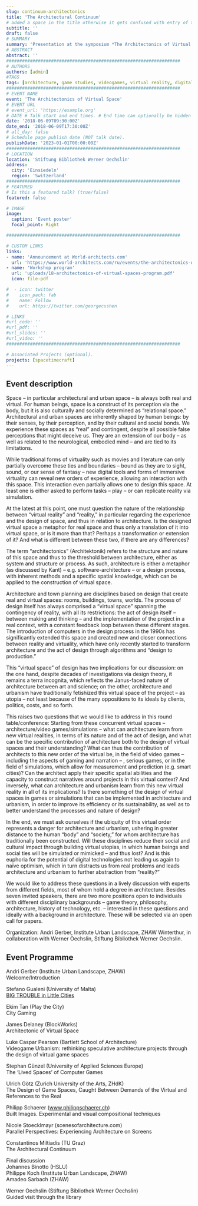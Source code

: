 ```yaml
---
slug: continuum-architectonics
title: 'The Architectural Continuum'
# added a space in the title otherwise it gets confused with entry of the same title from Luniburg
subtitle: ''
draft: false
# SUMMARY
summary: 'Presentation at the symposium *The Architectonics of Virtual Space*. Einsiedeln, 2018'
# ABSTRACT 
abstract: ''
##################################################################
# AUTHORS 
authors: [admin]
#TAGS
tags: [architecture, game studies, videogames, virtual reality, digital spatial media, mathematics, geometry]
##################################################################
# EVENT NAME 
event: 'The Architectonics of Virtual Space'
# EVENT URL 
# event_url: 'https://example.org'
# DATE # Talk start and end times. # End time can optionally be hidden by prefixing the line with `#`.
date: '2018-06-09T09:30:00Z'
date_end: '2018-06-09T17:30:00Z'
# all_day: false
# Schedule page publish date (NOT talk date).
publishDate: '2023-01-01T00:00:00Z'
##################################################################
# LOCATION 
location: 'Stiftung Bibliothek Werner Oechslin'
address:
  city: 'Einsiedeln'
  region: 'Switzerland'
##################################################################
# FEATURED
# Is this a featured talk? (true/false)
featured: false

# IMAGE 
image:
  caption: 'Event poster'
  focal_point: Right

##################################################################

# CUSTOM LINKS 
links:
- name: 'Announcement at World-architects.com'
  url: 'https://www.world-architects.com/ru/events/the-architectonics-of-virtual-spaces-1'
- name: 'Workshop program'
  url: 'uploads/18-architectonics-of-virtual-spaces-program.pdf'
  icon: file-pdf

#  - icon: twitter
#    icon_pack: fab
#    name: Follow
#    url: https://twitter.com/georgecushen

# LINKS 
#url_code: ''
#url_pdf: ''
#url_slides: ''
#url_video: ''
##################################################################

# Associated Projects (optional).
projects: [spacetimecraft]
---
```


## Event description 

  
Space – in particular architectural and urban space – is always both real and virtual. For human beings, space is a construct of its perception via the body, but it is also culturally and socially determined as “relational space.” Architectural and urban spaces are inherently shaped by human beings: by their senses, by their perception, and by their cultural and social bonds. We experience these spaces as “real” and contingent, despite all possible false perceptions that might deceive us. They are an extension of our body – as well as related to the neurological, embodied mind – and are tied to its limitations.

While traditional forms of virtuality such as movies and literature can only partially overcome these ties and boundaries – bound as they are to sight, sound, or our sense of fantasy – new digital tools and forms of immersive virtuality can reveal new orders of experience, allowing an interaction with this space. This interaction even partially allows one to design this space. At least one is either asked to perform tasks – play – or can replicate reality via simulation.

At the latest at this point, one must question the nature of the relationship between “virtual reality” and “reality,” in particular regarding the experience and the design of space, and thus in relation to architecture. Is the designed virtual space a metaphor for real space and thus only a translation of it into virtual space, or is it more than that? Perhaps a transformation or extension of it? And what is different between these two, if there are any differences?

The term “architectonics” (Architektonik) refers to the structure and nature of this space and thus to the threshold between architecture, either as system and structure or process. As such, architecture is either a metaphor (as discussed by Kant) – e.g. software-architecture – or a design process, with inherent methods and a specific spatial knowledge, which can be applied to the construction of virtual space.

Architecture and town planning are disciplines based on design that create real and virtual spaces: rooms, buildings, towns, worlds. The process of design itself has always comprised a “virtual space” spanning the contingency of reality, with all its restrictions: the act of design itself – between making and thinking – and the implementation of the project in a real context, with a constant feedback loop between these different stages. The introduction of computers in the design process in the 1990s has significantly extended this space and created new and closer connections between reality and virtuality, which have only recently started to transform architecture and the act of design through algorithms and “design to production.”

This “virtual space” of design has two implications for our discussion: on the one hand, despite decades of investigations via design theory, it remains a terra incognita, which reflects the Janus-faced nature of architecture between art and science; on the other, architecture and urbanism have traditionally fetishized this virtual space of the project – as utopia – not least because of the many oppositions to its ideals by clients, politics, costs, and so forth.

This raises two questions that we would like to address in this round table/conference: Starting from these concurrent virtual spaces – architecture/video games/simulations – what can architecture learn from new virtual realities, in terms of its nature and of the act of design, and what can be the specific contribution of architecture both to the design of virtual spaces and their understanding? What can thus the contribution of architects to this new order of the virtual be, in the field of video games – including the aspects of gaming and narration – , serious games, or in the field of simulations, which allow for measurement and prediction (e.g. smart cities)? Can the architect apply their specific spatial abilities and the capacity to construct narratives around projects in this virtual context? And inversely, what can architecture and urbanism learn from this new virtual reality in all of its implications? Is there something of the design of virtual spaces in games or simulations that can be implemented in architecture and urbanism, in order to improve its efficiency or its sustainability, as well as to better understand the processes and nature of design?

In the end, we must ask ourselves if the ubiquity of this virtual order represents a danger for architecture and urbanism, ushering in greater distance to the human “body” and “society,” for whom architecture has traditionally been constructed. Will these disciplines reduce their social and cultural impact through building virtual utopias, in which human beings and social ties will be simulated or mimicked – and thus lost? And is this euphoria for the potential of digital technologies not leading us again to naïve optimism, which in turn distracts us from real problems and leads architecture and urbanism to further abstraction from “reality?”

We would like to address these questions in a lively discussion with experts from different fields, most of whom hold a degree in architecture. Besides seven invited speakers, there are two more positions open to individuals with different disciplinary backgrounds – game theory, philosophy, architecture, history of technology, etc. – interested in these questions and ideally with a background in architecture. These will be selected via an open call for papers.

Organization: Andri Gerber, Institute Urban Landscape, ZHAW Winterthur, in collaboration with Werner Oechslin, Stiftung Bibliothek Werner Oechslin.
## Event Programme 

Andri Gerber (Institute Urban Landscape, ZHAW)  
Welcome/Introduction

Stefano Gualeni (University of Malta)  
[BIG TROUBLE in Little Cities](https://www.game.edu.mt/blog/architectonics-of-virtual-spaces/)

Ekim Tan (Play the City)  
City Gaming

James Delaney (BlockWorks)  
Architectonic of Virtual Space

Luke Caspar Pearson (Bartlett School of Architecture)  
Videogame Urbanism: rethinking speculative architecture projects through the design of virtual game spaces

Stephan Günzel (University of Applied Sciences Europe)  
The ‘Lived Spaces’ of Computer Games

Ulrich Götz (Zurich University of the Arts, ZHdK)  
The Design of Game Spaces, Caught Between Demands of the Virtual and References to the Real

Philipp Schaerer (www.philippschaerer.ch)  
Built Images. Experimental and visual compositional techniques

Nicole Stoecklmayr (scenesofarchitecture.com)  
Parallel Perspectives: Experiencing Architecture on Screens

Constantinos Miltiadis (TU Graz)  
The Architectural Continuum

Final discussion  
Johannes Binotto (HSLU)  
Philippe Koch (Institute Urban Landscape, ZHAW)  
Amadeo Sarbach (ZHAW)

Werner Oechslin (Stiftung Bibliothek Werner Oechslin)  
Guided visit through the library
